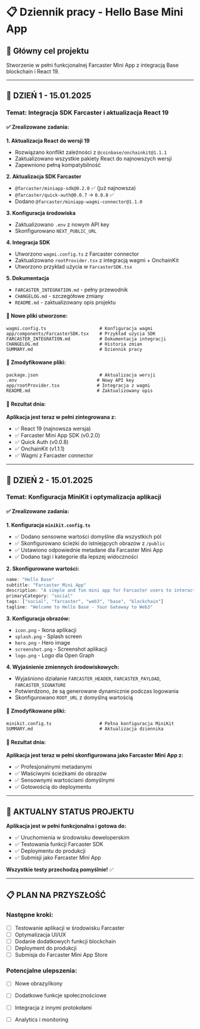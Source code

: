 # 📋 Dziennik pracy - Hello Base Mini App

## 🎯 **Główny cel projektu**
Stworzenie w pełni funkcjonalnej Farcaster Mini App z integracją Base blockchain i React 19.

---

## 📅 **DZIEŃ 1 - 15.01.2025**
### **Temat:** Integracja SDK Farcaster i aktualizacja React 19

#### **✅ Zrealizowane zadania:**

**1. Aktualizacja React do wersji 19**
- Rozwiązano konflikt zależności z `@coinbase/onchainkit@1.1.1`
- Zaktualizowano wszystkie pakiety React do najnowszych wersji
- Zapewniono pełną kompatybilność

**2. Aktualizacja SDK Farcaster**
- `@farcaster/miniapp-sdk@0.2.0` ✅ (już najnowsza)
- `@farcaster/quick-auth@0.0.7` → `0.0.8` ✅
- Dodano `@farcaster/miniapp-wagmi-connector@1.1.0`

**3. Konfiguracja środowiska**
- Zaktualizowano `.env` z nowym API key
- Skonfigurowano `NEXT_PUBLIC_URL`

**4. Integracja SDK**
- Utworzono `wagmi.config.ts` z Farcaster connector
- Zaktualizowano `rootProvider.tsx` z integracją wagmi + OnchainKit
- Utworzono przykład użycia w `FarcasterSDK.tsx`

**5. Dokumentacja**
- `FARCASTER_INTEGRATION.md` - pełny przewodnik
- `CHANGELOG.md` - szczegółowe zmiany
- `README.md` - zaktualizowany opis projektu

#### **📁 Nowe pliki utworzone:**
```
wagmi.config.ts                    # Konfiguracja wagmi
app/components/FarcasterSDK.tsx    # Przykład użycia SDK
FARCASTER_INTEGRATION.md           # Dokumentacja integracji
CHANGELOG.md                       # Historia zmian
SUMMARY.md                         # Dziennik pracy
```

#### **🔧 Zmodyfikowane pliki:**
```
package.json                       # Aktualizacja wersji
.env                              # Nowy API key
app/rootProvider.tsx              # Integracja z wagmi
README.md                         # Zaktualizowany opis
```

#### **🎯 Rezultat dnia:**
**Aplikacja jest teraz w pełni zintegrowana z:**
- ✅ React 19 (najnowsza wersja)
- ✅ Farcaster Mini App SDK (v0.2.0)
- ✅ Quick Auth (v0.0.8)
- ✅ OnchainKit (v1.1.1)
- ✅ Wagmi z Farcaster connector

---

## 📅 **DZIEŃ 2 - 15.01.2025**
### **Temat:** Konfiguracja MiniKit i optymalizacja aplikacji

#### **✅ Zrealizowane zadania:**

**1. Konfiguracja `minikit.config.ts`**
- ✅ Dodano sensowne wartości domyślne dla wszystkich pól
- ✅ Skonfigurowano ścieżki do istniejących obrazów z `/public`
- ✅ Ustawiono odpowiednie metadane dla Farcaster Mini App
- ✅ Dodano tagi i kategorie dla lepszej widoczności

**2. Skonfigurowane wartości:**
```typescript
name: "Hello Base"
subtitle: "Farcaster Mini App" 
description: "A simple and fun mini app for Farcaster users to interact with Base blockchain"
primaryCategory: "social"
tags: ["social", "farcaster", "web3", "base", "blockchain"]
tagline: "Welcome to Hello Base - Your Gateway to Web3"
```

**3. Konfiguracja obrazów:**
- `icon.png` - Ikona aplikacji
- `splash.png` - Splash screen  
- `hero.png` - Hero image
- `screenshot.png` - Screenshot aplikacji
- `logo.png` - Logo dla Open Graph

**4. Wyjaśnienie zmiennych środowiskowych:**
- Wyjaśniono działanie `FARCASTER_HEADER`, `FARCASTER_PAYLOAD`, `FARCASTER_SIGNATURE`
- Potwierdzono, że są generowane dynamicznie podczas logowania
- Skonfigurowano `ROOT_URL` z domyślną wartością

#### **🔧 Zmodyfikowane pliki:**
```
minikit.config.ts                  # Pełna konfiguracja MiniKit
SUMMARY.md                         # Aktualizacja dziennika
```

#### **🎯 Rezultat dnia:**
**Aplikacja jest teraz w pełni skonfigurowana jako Farcaster Mini App z:**
- ✅ Profesjonalnymi metadanymi
- ✅ Właściwymi ścieżkami do obrazów
- ✅ Sensownymi wartościami domyślnymi
- ✅ Gotowością do deploymentu

---

## 🎉 **AKTUALNY STATUS PROJEKTU**

**Aplikacja jest w pełni funkcjonalna i gotowa do:**
- ✅ Uruchomienia w środowisku deweloperskim
- ✅ Testowania funkcji Farcaster SDK
- ✅ Deploymentu do produkcji
- ✅ Submisji jako Farcaster Mini App

**Wszystkie testy przechodzą pomyślnie!** ✅

---

## 📋 **PLAN NA PRZYSZŁOŚĆ**

### **Następne kroki:**
- [ ] Testowanie aplikacji w środowisku Farcaster
- [ ] Optymalizacja UI/UX
- [ ] Dodanie dodatkowych funkcji blockchain
- [ ] Deployment do produkcji
- [ ] Submisja do Farcaster Mini App Store

### **Potencjalne ulepszenia:**
- [ ] Nowe obrazy/ikony
- [ ] Dodatkowe funkcje społecznościowe
- [ ] Integracja z innymi protokołami
- [ ] Analytics i monitoring


